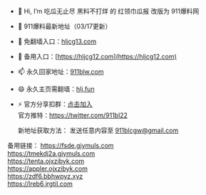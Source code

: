 - 👋 Hi, I’m 吃瓜无止尽 黑料不打烊 的 红领巾瓜报 改版为 911爆料网
- 👀 911爆料最新地址（03/17更新）
- 🌱 免翻墙入口：[hljcg13.com](https://hljcg13.com)<br>
- 💞️ 备用入口：[https://hljcg12.com](https://hljcg12.com)<br>
- 📫 永久回家地址：[911blw.com](https://911blw.com)<br>
- 😄 永久主页需翻墙：[hlj.fun](https://www.hlj.fun)<br>
- ⚡  官方分享扣群：[点击加入](http://b.rjorwsdnt41.cn/s/QGMT)<br>
     官方推特：https://twitter.com/911bl22<br>

     新地址获取方法： 发送任意内容至 911blcgw@gmail.com

备用链接：
https://fsde.gjymuls.com<br>
https://tmekdj2a.gjymuls.com<br>
https://tenta.ojxzibyk.com<br>
https://appler.ojxzibyk.com<br>
https://zdf6.bbhwpyz.xyz<br>
https://lreb6.jrgtil.com<br>


<!---
zizym/zizym is a ✨ special ✨ repository because its `README.md` (this file) appears on your GitHub profile.
You can click the Preview link to take a look at your changes.
--->
